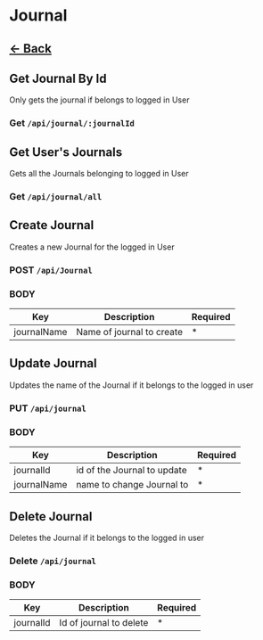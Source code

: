 # Journal

## [<- Back](../api.md)

## Get Journal By Id

Only gets the journal if belongs to logged in User

### Get `/api/journal/:journalId`

## Get User's Journals

Gets all the Journals belonging to logged in User

### Get `/api/journal/all`

## Create Journal

Creates a new Journal for the logged in User

### POST `/api/Journal`

### BODY

Key | Description | Required
--- | --- | ---
journalName | Name of journal to create | *

## Update Journal

Updates the name of the Journal if it belongs to the logged in user

### PUT `/api/journal`

### BODY

Key | Description | Required
--- | --- | ---
journalId | id of the Journal to update | *
journalName | name to change Journal to | *

## Delete Journal

Deletes the Journal if it belongs to the logged in user

### Delete `/api/journal`

### BODY

Key | Description | Required
--- | --- | ---
journalId | Id of journal to delete | *